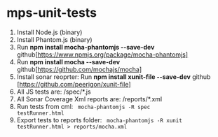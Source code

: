 mps-unit-tests
==============

1. Install Node.js (binary) 
2. Install Phantom.js (binary) 
3. Run <b>npm install mocha-phantomjs --save-dev</b> github[https://www.npmjs.org/package/mocha-phantomjs]
4. Run <b>npm install mocha --save-dev</b> github[https://github.com/mochajs/mocha]
5. Install sonar reoprter: Run <b>npm install xunit-file --save-dev</b>  github [https://github.com/peerigon/xunit-file]
6. All JS tests are: /spec/*.js
7. All Sonar Coverage Xml reports are: /reports/*.xml
8. Run tests from cml: <code> mocha-phantomjs -R spec testRunner.html</code>
9. Export tests to reports folder: <code> mocha-phantomjs -R xunit testRunner.html > reports/mocha.xml</code>
